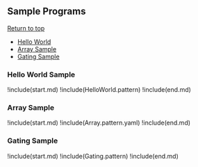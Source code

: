 ## Sample Programs

[Return to top](#pattern-programming-language)

* [Hello World](#hello-world-sample)
* [Array Sample](#array-sample)
* [Gating Sample](#gating-sample)

### Hello World Sample
!include(start.md)
!include(HelloWorld.pattern)
!include(end.md)


### Array Sample
!include(start.md)
!include(Array.pattern.yaml)
!include(end.md)

### Gating Sample
!include(start.md)
!include(Gating.pattern)
!include(end.md)
